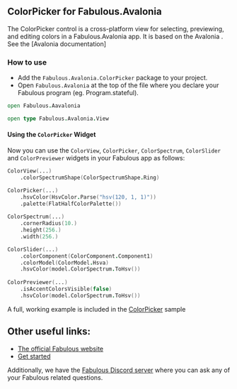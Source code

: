 ﻿## ColorPicker for Fabulous.Avalonia

The ColorPicker control is a cross-platform view for selecting, previewing, and editing colors in a Fabulous.Avalonia app.
It is based on the Avalonia . See the [Avalonia documentation]

### How to use
- Add the `Fabulous.Avalonia.ColorPicker` package to your project.
- Open `Fabulous.Avalonia` at the top of the file where you declare your Fabulous program (eg. Program.stateful).

```fsharp
open Fabulous.Aavalonia

open type Fabulous.Avalonia.View
```

#### Using the `ColorPicker` Widget

Now you can use the `ColorView`, `ColorPicker`, `ColorSpectrum`, `ColorSlider` and `ColorPreviewer` widgets in your Fabulous app as follows:

```fsharp
ColorView(...)
    .colorSpectrumShape(ColorSpectrumShape.Ring)

ColorPicker(...)
    .hsvColor(HsvColor.Parse("hsv(120, 1, 1)"))
    .palette(FlatHalfColorPalette())
    
ColorSpectrum(...)
    .cornerRadius(10.)
    .height(256.)
    .width(256.)

ColorSlider(...)
    .colorComponent(ColorComponent.Component1)
    .colorModel(ColorModel.Hsva)
    .hsvColor(model.ColorSpectrum.ToHsv())
    
ColorPreviewer(...)
    .isAccentColorsVisible(false)
    .hsvColor(model.ColorSpectrum.ToHsv())
```

A full, working example is included in the [ColorPicker](https://github.com/fabulous-dev/Fabulous.Avalonia/blob/main/samples/Gallery/Pages/ColorPickerPage.fs) sample

## Other useful links:
- [The official Fabulous website](https://fabulous.dev)
- [Get started](https://docs.fabulous.dev/avalonia/get-started)

Additionally, we have the [Fabulous Discord server](https://discord.gg/bpTJMbSSYK) where you can ask any of your Fabulous related questions.
